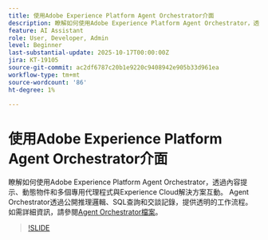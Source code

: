 ```yaml
---
title: 使用Adobe Experience Platform Agent Orchestrator介面
description: 瞭解如何使用Adobe Experience Platform Agent Orchestrator，透過內容提示、動態物件和多個專用代理程式與Experience Cloud解決方案互動。
feature: AI Assistant
role: User, Developer, Admin
level: Beginner
last-substantial-update: 2025-10-17T00:00:00Z
jira: KT-19105
source-git-commit: ac2df6787c20b1e9220c9408942e905b33d961ea
workflow-type: tm+mt
source-wordcount: '86'
ht-degree: 1%

---
```


# 使用Adobe Experience Platform Agent Orchestrator介面

瞭解如何使用Adobe Experience Platform Agent Orchestrator，透過內容提示、動態物件和多個專用代理程式與Experience Cloud解決方案互動。 Agent Orchestrator透過公開推理邏輯、SQL查詢和交談記錄，提供透明的工作流程。 如需詳細資訊，請參閱[Agent Orchestrator檔案](https://experienceleague.adobe.com/zh-hant/docs/experience-cloud-ai/experience-cloud-ai/agents/agent-orchestrator)。

>[!SLIDE](agent-orchestrator-ui)
